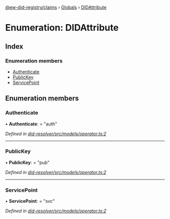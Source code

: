 [@ew-did-registry/claims](../README.md) › [Globals](../globals.md) › [DIDAttribute](didattribute.md)

# Enumeration: DIDAttribute

## Index

### Enumeration members

* [Authenticate](didattribute.md#authenticate)
* [PublicKey](didattribute.md#publickey)
* [ServicePoint](didattribute.md#servicepoint)

## Enumeration members

###  Authenticate

• **Authenticate**: = "auth"

*Defined in [did-resolver/src/models/operator.ts:2](https://github.com/energywebfoundation/ew-did-registry/blob/d86fc0d/packages/did-resolver/src/models/operator.ts#L2)*

___

###  PublicKey

• **PublicKey**: = "pub"

*Defined in [did-resolver/src/models/operator.ts:2](https://github.com/energywebfoundation/ew-did-registry/blob/d86fc0d/packages/did-resolver/src/models/operator.ts#L2)*

___

###  ServicePoint

• **ServicePoint**: = "svc"

*Defined in [did-resolver/src/models/operator.ts:2](https://github.com/energywebfoundation/ew-did-registry/blob/d86fc0d/packages/did-resolver/src/models/operator.ts#L2)*
